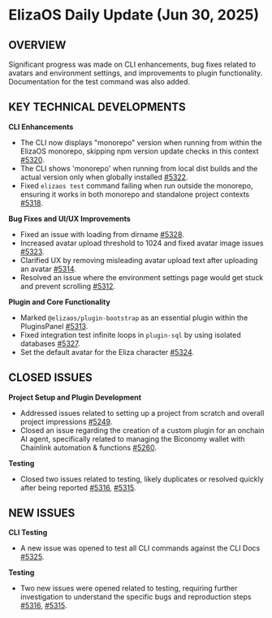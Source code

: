 # ElizaOS Daily Update (Jun 30, 2025)

## OVERVIEW
Significant progress was made on CLI enhancements, bug fixes related to avatars and environment settings, and improvements to plugin functionality. Documentation for the test command was also added.

## KEY TECHNICAL DEVELOPMENTS

**CLI Enhancements**
*   The CLI now displays "monorepo" version when running from within the ElizaOS monorepo, skipping npm version update checks in this context [#5320](https://github.com/elizaos/eliza/pull/5320).
*   The CLI shows 'monorepo' when running from local dist builds and the actual version only when globally installed [#5322](https://github.com/elizaos/eliza/pull/5322).
*   Fixed `elizaos test` command failing when run outside the monorepo, ensuring it works in both monorepo and standalone project contexts [#5318](https://github.com/elizaos/eliza/pull/5318).

**Bug Fixes and UI/UX Improvements**
*   Fixed an issue with loading from dirname [#5328](https://github.com/elizaos/eliza/pull/5328).
*   Increased avatar upload threshold to 1024 and fixed avatar image issues [#5323](https://github.com/elizaos/eliza/pull/5323).
*   Clarified UX by removing misleading avatar upload text after uploading an avatar [#5314](https://github.com/elizaos/eliza/pull/5314).
*   Resolved an issue where the environment settings page would get stuck and prevent scrolling [#5312](https://github.com/elizaos/eliza/pull/5312).

**Plugin and Core Functionality**
*   Marked `@elizaos/plugin-bootstrap` as an essential plugin within the PluginsPanel [#5313](https://github.com/elizaos/eliza/pull/5313).
*   Fixed integration test infinite loops in `plugin-sql` by using isolated databases [#5327](https://github.com/elizaos/eliza/pull/5327).
*   Set the default avatar for the Eliza character [#5324](https://github.com/elizaos/eliza/pull/5324).

## CLOSED ISSUES

**Project Setup and Plugin Development**
*   Addressed issues related to setting up a project from scratch and overall project impressions [#5249](https://github.com/elizaos/eliza/issues/5249).
*   Closed an issue regarding the creation of a custom plugin for an onchain AI agent, specifically related to managing the Biconomy wallet with Chainlink automation & functions [#5260](https://github.com/elizaos/eliza/issues/5260).

**Testing**
*   Closed two issues related to testing, likely duplicates or resolved quickly after being reported [#5316](https://github.com/elizaos/eliza/issues/5316), [#5315](https://github.com/elizaos/eliza/issues/5315).

## NEW ISSUES

**CLI Testing**
*   A new issue was opened to test all CLI commands against the CLI Docs [#5325](https://github.com/elizaos/eliza/issues/5325).

**Testing**
*   Two new issues were opened related to testing, requiring further investigation to understand the specific bugs and reproduction steps [#5316](https://github.com/elizaos/eliza/issues/5316), [#5315](https://github.com/elizaos/eliza/issues/5315).